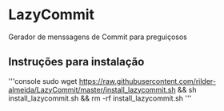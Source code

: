 # LazyCommit

Gerador de menssagens de Commit para preguiçosos

## Instruções para instalação

'''console
sudo wget https://raw.githubusercontent.com/rilder-almeida/LazyCommit/master/install_lazycommit.sh && sh install_lazycommit.sh && rm -rf install_lazycommit.sh
'''